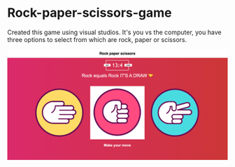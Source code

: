# Rock-paper-scissors-game
Created this game using visual studios. 
It's you vs the computer, you have three options to select from which are rock, paper or scissors.

![alt text](https://github.com/Rparekh96/Rock-paper-scissors-game/blob/master/Rock_paper_scissors.png)



